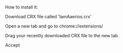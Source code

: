 

How to install it:




Download CRX file called 'IamAaerios.crx'





Open a new tab and go to chrome://extensions/






Drag your recently downloaded CRX file to the new tab






Accept


